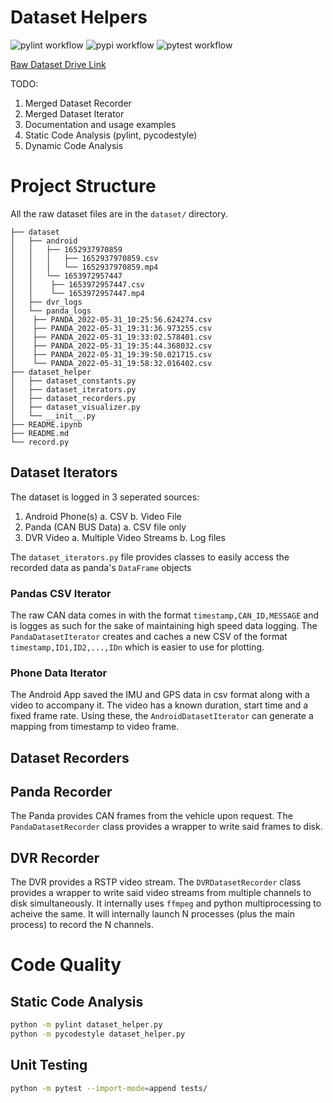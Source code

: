 # Dataset Helpers


![pylint workflow](https://github.com/PW22-SBN-01/dataset_pipeline/actions/workflows/pylint.yml/badge.svg)
![pypi workflow](https://github.com/PW22-SBN-01/dataset_pipeline/actions/workflows/pypi.yml/badge.svg)
![pytest workflow](https://github.com/PW22-SBN-01/dataset_pipeline/actions/workflows/pytest.yml/badge.svg)

[Raw Dataset Drive Link](https://drive.google.com/drive/folders/1ouZk8stDobJtpDvYKBPKg0bWNR6bIX-U?usp=sharing)

TODO:
1. Merged Dataset Recorder
2. Merged Dataset Iterator
3. Documentation and usage examples
4. Static Code Analysis (pylint, pycodestyle)
5. Dynamic Code Analysis 

# Project Structure

All the raw dataset files are in the `dataset/` directory.

```
├── dataset
│   ├── android
│   │   ├── 1652937970859
│   │   │   ├── 1652937970859.csv
│   │   │   └── 1652937970859.mp4
│   │   └── 1653972957447
│   │  	 ├── 1653972957447.csv
│   │  	 └── 1653972957447.mp4
│   ├── dvr_logs
│   └── panda_logs
│  	 ├── PANDA_2022-05-31_10:25:56.624274.csv
│  	 ├── PANDA_2022-05-31_19:31:36.973255.csv
│  	 ├── PANDA_2022-05-31_19:33:02.578401.csv
│  	 ├── PANDA_2022-05-31_19:35:44.368032.csv
│  	 ├── PANDA_2022-05-31_19:39:50.021715.csv
│  	 └── PANDA_2022-05-31_19:58:32.016402.csv
├── dataset_helper
│   ├── dataset_constants.py
│   ├── dataset_iterators.py
│   ├── dataset_recorders.py
│   ├── dataset_visualizer.py
│   └── __init__.py
├── README.ipynb
├── README.md
└── record.py
```

## Dataset Iterators

The dataset is logged in 3 seperated sources:
1. Android Phone(s)
	a. CSV
	b. Video File
2. Panda (CAN BUS Data)
	a. CSV file only
3. DVR Video
	a. Multiple Video Streams
	b. Log files

The `dataset_iterators.py` file provides classes to easily access the recorded data as panda's `DataFrame` objects

### Pandas CSV Iterator

The raw CAN data comes in with the format `timestamp,CAN_ID,MESSAGE` and is logges as such for the sake of maintaining high speed data logging. The `PandaDatasetIterator` creates and caches a new CSV of the format `timestamp,ID1,ID2,...,IDn` which is easier to use for plotting.

### Phone Data Iterator

The Android App saved the IMU and GPS data in csv format along with a video to accompany it. The video has a known duration, start time and a fixed frame rate. Using these, the `AndroidDatasetIterator` can generate a mapping from timestamp to video frame.

## Dataset Recorders

## Panda Recorder

The Panda provides CAN frames from the vehicle upon request. The `PandaDatasetRecorder` class provides a wrapper to write said frames to disk.

## DVR Recorder

The DVR provides a RSTP video stream. The `DVRDatasetRecorder` class provides a wrapper to write said video streams from multiple channels to disk simultaneously. It internally uses `ffmpeg` and python multiprocessing to acheive the same. It will internally launch N processes (plus the main process) to record the N channels.

# Code Quality

## Static Code Analysis

```bash
python -m pylint dataset_helper.py
python -m pycodestyle dataset_helper.py
```

## Unit Testing

```bash
python -m pytest --import-mode=append tests/
```